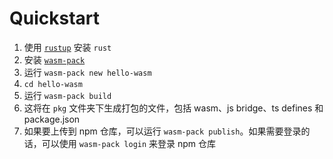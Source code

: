 # Quickstart

1. 使用 [`rustup`] 安装 `rust`
1. 安装 [`wasm-pack`]
1. 运行 `wasm-pack new hello-wasm`
1. `cd hello-wasm`
1. 运行 `wasm-pack build`
1. 这将在 `pkg` 文件夹下生成打包的文件，包括 wasm、js bridge、ts defines 和 package.json
1. 如果要上传到 npm 仓库，可以运行 `wasm-pack publish`。如果需要登录的话，可以使用 `wasm-pack login` 来登录 npm 仓库

[`rustup`]: https://rustup.rs/
[`wasm-pack`]: https://rustwasm.github.io/wasm-pack/installer/
